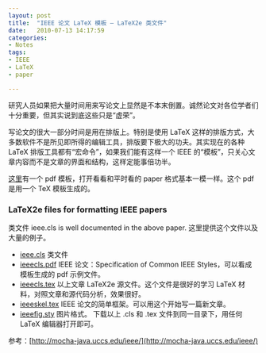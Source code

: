 ```yaml
---
layout: post
title:  "IEEE 论文 LaTeX 模板 – LaTeX2e 类文件"
date:   2010-07-13 14:17:59
categories: 
- Notes 
tags:
- IEEE
- LaTeX
- paper

---
```


研究人员如果把大量时间用来写论文上显然是不本末倒置。诚然论文对各位学者们十分重要，但其实说到底这些只是“虚荣”。

写论文的很大一部分时间是用在排版上。特别是使用 LaTeX 这样的排版方式，大多数软件不是所见即所得的编辑工具，排版要下极大的功夫。其实现在的各种 LaTeX 排版工具都有“宏命令”，如果我们能有这样一个 IEEE 的“模板”，只关心文章内容而不是文章的界面和结构，这样定能事倍功半。

[这里](http://mocha-java.uccs.edu/ieee/ieeeftp/ieeecls.pdf)有一个 pdf 模板，打开看看和平时看的 paper 格式基本一模一样。这个 pdf 是用一个 TeX 模板生成的。

### LaTeX2e files for formatting IEEE papers

类文件 ieee.cls is well documented in the above paper. 这里提供这个文件以及大量的例子。

*   [ieee.cls](http://mocha-java.uccs.edu/ieee/ieeeftp/ieee.cls) 类文件
*   [ieeecls.pdf](http://mocha-java.uccs.edu/ieee/ieeeftp/ieeecls.pdf) IEEE 论文：Specification of Common IEEE Styles，可以看成模板生成的 pdf 示例文件。
*   [ieeecls.tex](http://mocha-java.uccs.edu/ieee/ieeeftp/ieeecls.tex) 以上文章 LaTeX2e 源文件。这个文件是很好的学习 LaTeX 材料，对照文章和源代码分析，效果很好。
*   [ieeeskel.tex](http://mocha-java.uccs.edu/ieee/ieeeftp/ieeeskel.tex) IEEE 论文的简单框架。可以用这个开始写一篇新文章。
*   [ieeefig.sty](http://mocha-java.uccs.edu/ieee/ieeeftp/ieeefig.sty) 图片格式。
下载以上 .cls 和 .tex 文件到同一目录下，用任何 LaTeX 编辑器打开即可。

参考：[http://mocha-java.uccs.edu/ieee/](http://mocha-java.uccs.edu/ieee/)